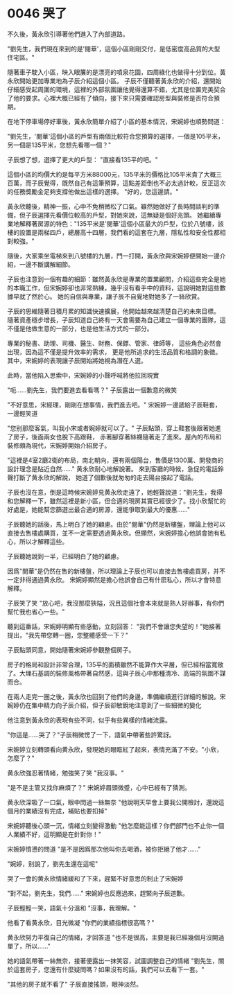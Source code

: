 # 0046 哭了

不久後，黃永欣引導著他們進入了內部道路。

"劉先生，我們現在來到的是'閱華'，這個小區剛剛交付，是低密度高品質的大型住宅區。"

隨著車子駛入小區，映入眼簾的是漂亮的噴泉花園，四周綠化也做得十分到位。黃永欣開始更加專業地為子辰介紹這個小區。
子辰不僅聽著黃永欣的介紹，還開始仔細感受起周圍的環境，這裡的外部氛圍讓他覺得還算不錯，尤其是位置完美契合了他的要求。心裡大概已經有了傾向，接下來只需要確認房型與裝修是否符合預期。

在地下停車場停好車後，黃永欣簡單介紹了小區的基本情況，宋婉婷也順勢問道：

"劉先生，'閱華'這個小區的戶型有兩個比較符合您預算的選擇，一個是105平米，另一個是135平米，您想先看哪一個？"

子辰想了想，選擇了更大的戶型：
"直接看135平的吧。"

這個小區的均價大約是每平方米88000元，135平米的價格比105平米貴了大概三百萬，而子辰覺得，既然自己有這筆預算，這點差距倒也不必太過計較，反正這次的任務獎勵金足夠支撐他做出這樣的選擇。
"好的，您這邊請。"

黃永欣聽後，精神一振，心中不免稍微松了口氣。雖然她做好了長時間談判的準備，但子辰選擇先看價位較高的戶型，對她來說，這無疑是個好兆頭。
她繼續專業地解釋著房源的特色："135平米是'閱華'這個小區最大的戶型，位於八號樓，該樓的設置是兩梯四戶，總層高十四層，我們看的這套在九層，隱私性和安全性都相對較強。"

隨後，大家乘坐電梯來到八號樓的九層，門一打開，黃永欣與宋婉婷便開始一邊介紹，一邊不斷講解細節。

子辰也注意到一個有趣的細節：雖然黃永欣是專業的置業顧問，介紹這些完全是她的本職工作，但宋婉婷卻也非常熟練，幾乎沒有看手中的資料，這說明她對這些數據早就了然於心。
她的自信與專業，讓子辰不自覺地對她多了一絲欣賞。

子辰的思維隨著日積月累的知識快速擴展，他開始越來越清楚自己的未來目標。
隨著資產穩步增長，子辰知道自己終有一天會需要為自己建立一個專業的團隊，這不僅是他做生意的一部分，也是他生活方式的一部分。

專業的秘書、助理、司機、醫生、財務、保鏢、管家、律師等，
這些角色必然會出現，因為這不僅是提升效率的需求，
更是他所追求的生活品質和格調的象徵。
其中，宋婉婷的表現讓子辰開始將她視為潛在人選。

此時，當他陷入思索中，宋婉婷的小聲呼喊將他拉回現實

"呃……劉先生，我們要進去看看嗎？"
子辰露出一個歉意的微笑

"不好意思，宋經理，剛剛在想事情，我們進去吧。"
宋婉婷一邊遞給子辰鞋套，一邊輕笑道

"您别那麼客氣，叫我小宋或者婉婷就可以了。"
子辰點頭，穿上鞋套後跟著她進了房子，後面兩女也脫下高跟鞋，
赤著腳穿著絲襪隨著走了進來。屋內的布局和裝修頗為現代，宋婉婷開始介紹房子。

"這裡是4室2廳2衛的布局，南北朝向，還有兩個陽台，售價是1300萬、開發商的設計理念是貼近自然……"
黄永欣耐心地解說著。
來到客廳的時候，急促的電話鈴聲打斷了黄永欣的解說，
她道了個歉後就匆匆的走去陽台接起了電話。

子辰也沒在意，倒是這時候宋婉婷見黄永欣走遠了，她輕聲說道："劉先生，我得和您解釋一下，雖然這裡是新小區，但合適的現房其實已經很少了。找小欣幫忙的好處是，她能幫您篩選出最合適的房源，還能爭取到最大的優惠……"

子辰聽她的話後，馬上明白了她的顧慮。由於"閱華"仍然是新樓盤，理論上他可以直接去售樓處購買，並不一定需要透過黄永欣。但顯然，宋婉婷擔心他誤會她有私心，所以才解釋這些。

子辰聽她說到一半，已經明白了她的顧慮。

因爲"閱華"是仍然在售的新樓盤，所以理論上子辰也可以直接去售樓處買房，并不一定非得通過黄永欣。
宋婉婷顯然是擔心他誤會自己有什麽私心，所以才會特意解釋。

子辰笑了笑
"放心吧，我沒那麼狹隘，況且這個社會本來就是熟人好辦事，有你們幫忙我也省心一些。"

聽到這番話，宋婉婷明顯有些感動，立刻回答：
"我們不會讓您失望的！"她接著提出，"我先帶您轉一圈，您整體感受一下？"

子辰點頭同意，開始隨著宋婉婷參觀整個房子。

房子的格局和設計非常合理，135平的面積雖然不能算作大平層，但已經相當寬敞了。大理石基調的裝修風格帶著自然感，這與子辰心中那種清冷、高端的氛圍不謀而合。

在兩人走完一圈之後，黃永欣也回到了他們的身邊，準備繼續進行詳細的解說。宋婉婷仍在集中精力向子辰介紹，但子辰卻敏銳地注意到了一些細微的變化

他注意到黃永欣的表現有些不同，似乎有些異樣的情緒流露。

"你這是……哭了？"子辰稍微愣了一下，語氣中帶著些許驚訝。

宋婉婷立刻轉頭看向黄永欣，發現她的眼眶紅了起來，表情充滿了不安。"小欣，怎麼了？"

黄永欣強忍著情緒，勉強笑了笑
"我沒事。"

"是不是主管又找你麻煩了？"
宋婉婷眉頭微蹙，心中已經有了猜測。

黄永欣深吸了一口氣，眼中閃過一絲無奈
"他說明天早會上要我公開檢討，還說這個月的業績沒有完成，補貼也要扣掉"

宋婉婷聽後心頭一沉，情緒立刻變得激動
"他怎麼能這樣？你們部門也不止你一個人業績不好，這明顯是在針對你！"

宋婉婷憤懑的問道
"是不是因爲那次他叫你去喝酒，被你拒絕了他才……"

"婉婷，别說了，劉先生還在這呢"

哭了一會的黄永欣情緒緩和了下來，趕緊不好意思的制止了宋婉婷

"對不起，劉先生，我們……"
宋婉婷也反應過來，趕緊向子辰道歉。

子辰輕輕一笑，語氣十分溫和
"沒事，我理解。"

他看了看黄永欣，目光微凝
"你們的業績指標很高嗎？"

黄永欣努力平復自己的情緒，才回答道
"也不是很高，主要是我已經幾個月沒開過單了，所以……"

她的語氣帶著一絲無奈，接著便露出一抹笑容，試圖調整自己的情緒
"劉先生，關於這套房子，您還有什麼疑問嗎？如果沒有的話，我們可以去看下一套。"

"其他的房子就不看了"
子辰直接搖頭，眼神淡然。